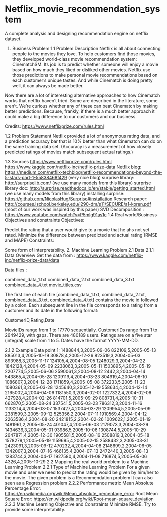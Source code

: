 # Netflix_movie_recommendation_system
A complete analysis and designing recommendation engine on netflix dataset.
1. Business Problem
1.1 Problem Description
Netflix is all about connecting people to the movies they love. To help customers find those movies, they developed world-class movie recommendation system: CinematchSM. Its job is to predict whether someone will enjoy a movie based on how much they liked or disliked other movies. Netflix use those predictions to make personal movie recommendations based on each customer’s unique tastes. And while Cinematch is doing pretty well, it can always be made better.

Now there are a lot of interesting alternative approaches to how Cinematch works that netflix haven’t tried. Some are described in the literature, some aren’t. We’re curious whether any of these can beat Cinematch by making better predictions. Because, frankly, if there is a much better approach it could make a big difference to our customers and our business.

Credits: https://www.netflixprize.com/rules.html

1.2 Problem Statement
Netflix provided a lot of anonymous rating data, and a prediction accuracy bar that is 10% better than what Cinematch can do on the same training data set. (Accuracy is a measurement of how closely predicted ratings of movies match subsequent actual ratings.)

1.3 Sources
https://www.netflixprize.com/rules.html
https://www.kaggle.com/netflix-inc/netflix-prize-data
Netflix blog: https://medium.com/netflix-techblog/netflix-recommendations-beyond-the-5-stars-part-1-55838468f429 (very nice blog)
surprise library: http://surpriselib.com/ (we use many models from this library)
surprise library doc: http://surprise.readthedocs.io/en/stable/getting_started.html (we use many models from this library)
installing surprise: https://github.com/NicolasHug/Surprise#installation
Research paper: http://courses.ischool.berkeley.edu/i290-dm/s11/SECURE/a1-koren.pdf (most of our work was inspired by this paper)
SVD Decomposition : https://www.youtube.com/watch?v=P5mlg91as1c
1.4 Real world/Business Objectives and constraints
Objectives:

Predict the rating that a user would give to a movie that he ahs not yet rated.
Minimize the difference between predicted and actual rating (RMSE and MAPE)
Constraints:

Some form of interpretability.
2. Machine Learning Problem
2.1 Data
2.1.1 Data Overview
Get the data from : https://www.kaggle.com/netflix-inc/netflix-prize-data/data

Data files :

combined_data_1.txt
combined_data_2.txt
combined_data_3.txt
combined_data_4.txt
movie_titles.csv
  
The first line of each file [combined_data_1.txt, combined_data_2.txt, combined_data_3.txt, combined_data_4.txt] contains the movie id followed by a colon. Each subsequent line in the file corresponds to a rating from a customer and its date in the following format:

CustomerID,Rating,Date


MovieIDs range from 1 to 17770 sequentially.
CustomerIDs range from 1 to 2649429, with gaps. There are 480189 users.
Ratings are on a five star (integral) scale from 1 to 5.
Dates have the format YYYY-MM-DD.

2.1.2 Example Data point
1:
1488844,3,2005-09-06
822109,5,2005-05-13
885013,4,2005-10-19
30878,4,2005-12-26
823519,3,2004-05-03
893988,3,2005-11-17
124105,4,2004-08-05
1248029,3,2004-04-22
1842128,4,2004-05-09
2238063,3,2005-05-11
1503895,4,2005-05-19
2207774,5,2005-06-06
2590061,3,2004-08-12
2442,3,2004-04-14
543865,4,2004-05-28
1209119,4,2004-03-23
804919,4,2004-06-10
1086807,3,2004-12-28
1711859,4,2005-05-08
372233,5,2005-11-23
1080361,3,2005-03-28
1245640,3,2005-12-19
558634,4,2004-12-14
2165002,4,2004-04-06
1181550,3,2004-02-01
1227322,4,2004-02-06
427928,4,2004-02-26
814701,5,2005-09-29
808731,4,2005-10-31
662870,5,2005-08-24
337541,5,2005-03-23
786312,3,2004-11-16
1133214,4,2004-03-07
1537427,4,2004-03-29
1209954,5,2005-05-09
2381599,3,2005-09-12
525356,2,2004-07-11
1910569,4,2004-04-12
2263586,4,2004-08-20
2421815,2,2004-02-26
1009622,1,2005-01-19
1481961,2,2005-05-24
401047,4,2005-06-03
2179073,3,2004-08-29
1434636,3,2004-05-01
93986,5,2005-10-06
1308744,5,2005-10-29
2647871,4,2005-12-30
1905581,5,2005-08-16
2508819,3,2004-05-18
1578279,1,2005-05-19
1159695,4,2005-02-15
2588432,3,2005-03-31
2423091,3,2005-09-12
470232,4,2004-04-08
2148699,2,2004-06-05
1342007,3,2004-07-16
466135,4,2004-07-13
2472440,3,2005-08-13
1283744,3,2004-04-17
1927580,4,2004-11-08
716874,5,2005-05-06
4326,4,2005-10-29
2.2 Mapping the real world problem to a Machine Learning Problem
2.2.1 Type of Machine Learning Problem
For a given movie and user we need to predict the rating would be given by him/her to the movie. 
The given problem is a Recommendation problem 
It can also seen as a Regression problem 
2.2.2 Performance metric
Mean Absolute Percentage Error: https://en.wikipedia.org/wiki/Mean_absolute_percentage_error
Root Mean Square Error: https://en.wikipedia.org/wiki/Root-mean-square_deviation
2.2.3 Machine Learning Objective and Constraints
Minimize RMSE.
Try to provide some interpretability.
